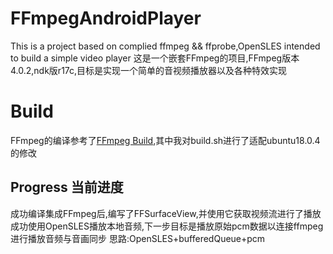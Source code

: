 # FFmpegAndroidPlayer
This is a project based on complied ffmpeg &amp;&amp; ffprobe,OpenSLES intended to build a simple video player
这是一个嵌套FFmpeg的项目,FFmpeg版本4.0.2,ndk版r17c,目标是实现一个简单的音视频播放器以及各种特效实现
# Build
FFmpeg的编译参考了[FFmpeg Build](https://github.com/inFullMobile/videokit-ffmpeg-android),其中我对build.sh进行了适配ubuntu18.0.4的修改
## Progress 当前进度
成功编译集成FFmpeg后,编写了FFSurfaceView,并使用它获取视频流进行了播放
成功使用OpenSLES播放本地音频,下一步目标是播放原始pcm数据以连接ffmpeg进行播放音频与音画同步
思路:OpenSLES+bufferedQueue+pcm
